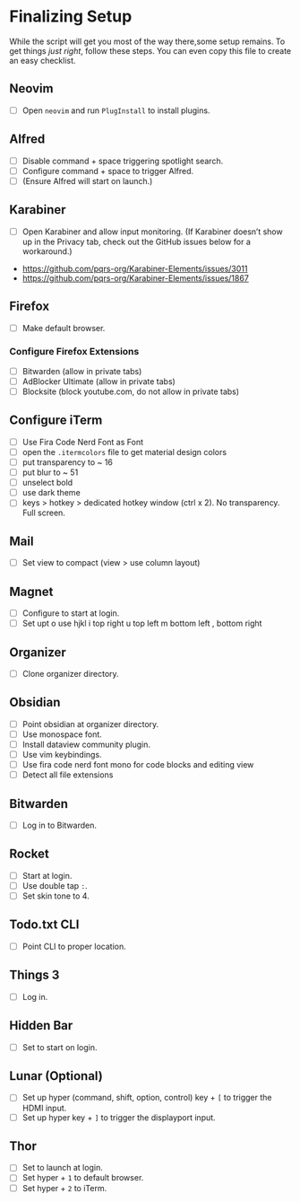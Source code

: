 # Finalizing Setup

While the script will get you most of the way there,some setup remains. To
get things _just right_, follow these steps. You can even copy this file
to  create an easy checklist.

## Neovim

- [ ] Open `neovim` and run `PlugInstall` to install plugins. 

## Alfred

- [ ] Disable command + space triggering spotlight search.
- [ ] Configure command + space to trigger Alfred.
- [ ] (Ensure Alfred will start on launch.)

## Karabiner

- [ ] Open Karabiner and allow input monitoring. (If Karabiner doesn’t
  show up in the Privacy tab, check out the GitHub issues below for
  a workaround.)

- https://github.com/pqrs-org/Karabiner-Elements/issues/3011
- https://github.com/pqrs-org/Karabiner-Elements/issues/1867

## Firefox

- [ ] Make default browser.

### Configure Firefox Extensions

- [ ] Bitwarden (allow in private tabs)
- [ ] AdBlocker Ultimate (allow in private tabs)
- [ ] Blocksite (block youtube.com, do not allow in private tabs)

## Configure iTerm

- [ ] Use Fira Code Nerd Font as Font
- [ ] open the `.itermcolors` file to get material design colors
- [ ] put transparency to ~ 16
- [ ] put blur to ~ 51
- [ ] unselect bold
- [ ] use dark theme
- [ ] keys > hotkey > dedicated hotkey window (ctrl x 2). No transparency.
  Full screen.

## Mail

- [ ] Set view to compact (view > use column layout)

## Magnet

- [ ] Configure to start at login.
- [ ] Set upt o use hjkl i top right u top left m bottom left , bottom
  right

## Organizer

- [ ] Clone organizer directory.

## Obsidian

- [ ] Point obsidian at organizer directory.
- [ ] Use monospace font.
- [ ] Install dataview community plugin.
- [ ] Use vim keybindings.
- [ ] Use fira code nerd font mono for code blocks and editing view
- [ ] Detect all file extensions

## Bitwarden

- [ ] Log in to Bitwarden.

## Rocket

- [ ] Start at login.
- [ ] Use double tap `:`.
- [ ] Set skin tone to 4.

## Todo.txt CLI

- [ ] Point CLI to proper location.

## Things 3

- [ ] Log in.

## Hidden Bar

- [ ] Set to start on login.

## Lunar (Optional)

- [ ] Set up hyper (command, shift, option, control) key + `[` to trigger
  the HDMI input.
- [ ] Set up hyper key + `]` to trigger the displayport input.

## Thor

- [ ] Set to launch at login.
- [ ] Set hyper + `1` to default browser.
- [ ] Set hyper + `2` to iTerm.
